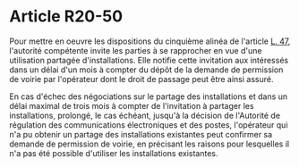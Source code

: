 # Article R20-50

Pour mettre en oeuvre les dispositions du cinquième alinéa de l'article [L. 47][1], l'autorité compétente invite les parties à se rapprocher en vue d'une utilisation partagée d'installations. Elle notifie cette invitation aux intéressés dans un délai d'un mois à compter du dépôt de la demande de permission de voirie par l'opérateur dont le droit de passage peut être ainsi assuré. 

En cas d'échec des négociations sur le partage des installations et dans un délai maximal de trois mois à compter de l'invitation à partager les installations, prolongé, le cas échéant, jusqu'à la décision de l'Autorité de régulation des communications électroniques et des postes, l'opérateur qui n'a pu obtenir un partage des installations existantes peut confirmer sa demande de permission de voirie, en précisant les raisons pour lesquelles il n'a pas été possible d'utiliser les installations existantes.

 [1]: /affichCodeArticle.do?cidTexte=LEGITEXT000006070987&idArticle=LEGIARTI000006465483&dateTexte=&categorieLien=cid